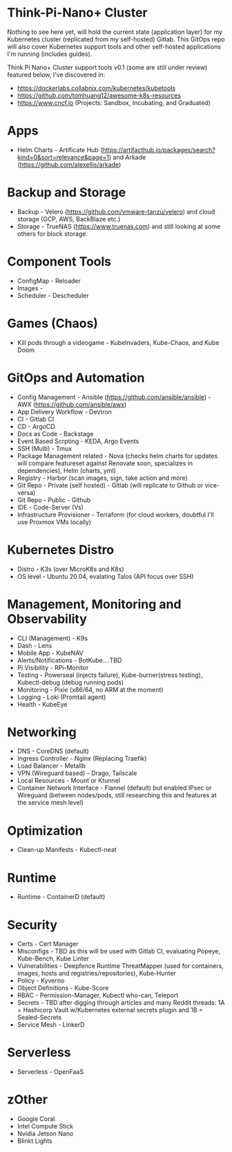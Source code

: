 # Think-Pi-Nano+ Cluster
Nothing to see here yet, will hold the current state (application layer) for my Kubernetes cluster (replicated from my self-hosted) Gitlab. This GitOps repo will also cover Kubernetes support tools and other self-hosted applications I'm running (includes guides). 

Think Pi Nano+ Cluster support tools v0.1 (some are still under review) featured below, I've discovered in:
- https://dockerlabs.collabnix.com/kubernetes/kubetools
- https://github.com/tomhuang12/awesome-k8s-resources
- https://www.cncf.io (Projects: Sandbox, Incubating, and Graduated)

# Apps
- Helm Charts - Artificate Hub (https://artifacthub.io/packages/search?kind=0&sort=relevance&page=1) and Arkade (https://github.com/alexellis/arkade)

# Backup and Storage
- Backup - Velero (https://github.com/vmware-tanzu/velero) and cloud storage (GCP, AWS, BackBlaze etc.)
- Storage - TrueNAS (https://www.truenas.com) and still looking at some others for block storage.

# Component Tools
- ConfigMap - Reloader 
- Images - 
- Scheduler - Descheduler

# Games (Chaos)
- Kill pods through a videogame - KubeInvaders, Kube-Chaos, and Kube Doom

# GitOps and Automation
- Config Management - Ansible (https://github.com/ansible/ansible) - AWX (https://github.com/ansible/awx)
- App Delivery Workflow - Devtron
- CI - Gitlab CI
- CD - ArgoCD
- Docs as Code - Backstage
- Event Based Scrpting - KEDA, Argo Events
- SSH (Multi) - Tmux
- Package Management related - Nova (checks helm charts for updates will compare featureset against Renovate soon, specializes in dependencies), Helm (charts, yml)
- Registry - Harbor (scan images, sign, take action and more)
- Git Repo - Private (self hosted) - Gitlab (will replicate to Github or vice-versa)
- Git Repo - Public - Github
- IDE - Code-Server (Vs)
- Infrastructure Provisioner - Terraform (for cloud workers, doubtful I'll use Proxmox VMs locally)

# Kubernetes Distro
- Distro - K3s (over MicroK8s and K8s)
- OS level - Ubuntu 20.04, evalating Talos (API focus over SSH)


# Management, Monitoring and Observability 
- CLI (Management) - K9s
- Dash - Lens
- Mobile App - KubeNAV
- Alerts/Notifications - BotKube....TBD
- Pi Visibility - RPi-Monitor
- Testing - Powerseal (injects failure), Kube-burner(stress testing), Kubectl-debug (debug running pods)
- Monitoring - Pixie (x86/64, no ARM at the moment)
- Logging - Loki (Promtail agent)
- Health - KubeEye

# Networking
- DNS - CoreDNS (default)
- Ingress Controller - Nginx (Replacing Traefik)
- Load Balancer - Metallb
- VPN (Wireguard based) - Drago, Tailscale
- Local Resources - Mount or Ktunnel
- Container Network Interface - Flannel (default) but enabled IPsec or Wireguard (between nodes/pods, still researching this and features at the service mesh level)

# Optimization
- Clean-up Manifests - Kubectl-neat

# Runtime
- Runtime - ContainerD (default)

# Security
- Certs - Cert Manager 
- Misconfigs - TBD as this will be used with Gitlab CI, evaluating Popeye, Kube-Bench, Kube Linter
- Vulnerabilities - Deepfence Runtime ThreatMapper (used for containers, images, hosts and registries/repositories), Kube-Hunter
- Policy - Kyverno
- Object Definitions - Kube-Score
- RBAC - Permission-Manager, Kubectl who-can, Teleport
- Secrets - TBD after digging through articles and many Reddit threads: 1A = Hashicorp Vault w/Kubernetes external secrets plugin and 1B = Sealed-Secrets 
- Service Mesh - LinkerD

# Serverless 
- Serverless - OpenFaaS

# zOther
- Google Coral
- Intel Compute Stick
- Nvidia Jetson Nano
- Blinkt Lights
